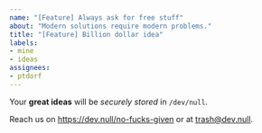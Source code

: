 ```yaml
---
name: "[Feature] Always ask for free stuff"
about: "Modern solutions require modern problems."
title: "[Feature] Billion dollar idea"
labels:
- mine
- ideas
assignees:
- ptdorf
---
```


Your **great ideas** will be _securely stored_ in `/dev/null`.

Reach us on <https://dev.null/no-fucks-given> or at <trash@dev.null>.

